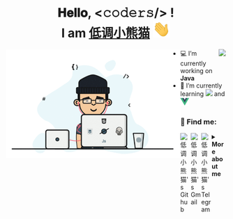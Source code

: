 <!-- <div>
    <img src="https://emojis.slackmojis.com/emojis/images/1563480763/5999/meow_party.gif" width="60" height="60"/> 
    <img src="https://emojis.slackmojis.com/emojis/images/1563480763/5999/meow_party.gif" width="60" height="60" align="right"/> 
</div> -->
<!--
### Hi there 👋  How to reach me: ... [Github](https://github.com/java-aodeng) [QQ群](http://qm.qq.com/cgi-bin/qm/qr?k=YDcZoqa_Tsu2H-y-35vfFkBYYNoioYvI&group_code=756796932) [微博](https://weibo.com/aodeng520)

<!--
**java-aodeng/java-aodeng** is a ✨ _special_ ✨ repository because its `README.md` (this file) appears on your GitHub profile.

Here are some ideas to get you started:

- 🔭 I’m currently working on ...
- 🌱 I’m currently learning ...
- 👯 I’m looking to collaborate on ...
- 🤔 I’m looking for help with ...
- 💬 Ask me about ...
- 📫 How to reach me: ...
- 😄 Pronouns: ...
- ⚡ Fun fact: ...
- 🔭 I’m currently working on JAVA
- 🌱 I’m currently learning GOLANG

[![Saving's github stats](https://github-readme-stats.vercel.app/api?username=java-aodeng&show_icons=true&bg_color=24292e&title_color=ffffff&text_color=ffffff)](https://github.com/java-aodeng)
-->


<!--<img align="right" src="https://github-readme-stats.vercel.app/api?username=java-aodeng&count_private=true&show_icons=true&hide_title=true" />-->


<h1 align="center">
  𝐇𝐞𝐥𝐥𝐨, &lt;𝚌𝚘𝚍𝚎𝚛𝚜/&gt; ! 
  <br/>
  I am <a target="_blank" href="https://ozanisgor.netlify.app/">低调小熊猫</a>

  <a target="_blank">
    <img src="https://github.com/ozanisgor/ozanisgor/blob/master/Hi.gif" width="40px" />
  </a>
</h1>

<a target="_blank">
  <img align="left" height="250" width="400" alt="GIF" src="https://github.com/ozanisgor/ozanisgor/blob/master/image.gif">
  <a href="https://github.com/java-aodeng"><img align="right" src="https://github-readme-stats.vercel.app/api?username=java-aodeng&show_icons=true" /></a>
</a>

- :computer: I’m currently working on **Java**
- :pushpin: I’m currently learning  <img height="20" src="https://golang.org/lib/godoc/images/go-logo-blue.svg"> and <img height="20" src="https://raw.githubusercontent.com/github/explore/80688e429a7d4ef2fca1e82350fe8e3517d3494d/topics/vue/vue.png">
### :mag_right: Find me:

<p>
    <a href="https://github.com/java-aodeng">
        <img alt="低调小熊猫's Github" align="left" width="24px" src="https://cdn.jsdelivr.net/npm/simple-icons@v3/icons/github.svg"/>
    </a>
    <a href="https://weibo.com/aodeng520">
        <img alt="低调小熊猫's Gmail" align="left" width="24px" src="https://cdn.jsdelivr.net/npm/simple-icons@latest/icons/sinaweibo.svg"/>
    </a>  
    <a href="https://t.me/joinchat/LSsyBxVKLGEkF5MtIhg6TQ">
        <img alt="低调小熊猫's Telegram" align="left" width="24px" src="https://cdn.jsdelivr.net/npm/simple-icons@v3/icons/telegram.svg"/>
    </a>
</p>

<details>
    <summary>
        <b>More about me</b>
    </summary>
<br>

接着奏乐，接着舞    

<p>    
    <img src="https://syimg.3dmgame.com/uploadimg/upload/image/20200714/20200714202945_91290.gif" width="200" height="200"/> 
</p>    
    
<p align="center">
    <img align="center" src="https://emojis.slackmojis.com/emojis/images/1563480763/5999/meow_party.gif" width="60" height="60"/> 
    <img align="center" src="https://emojis.slackmojis.com/emojis/images/1563480763/5999/meow_party.gif" width="60" height="60"/> 
    <img align="center" src="https://emojis.slackmojis.com/emojis/images/1563480763/5999/meow_party.gif" width="60" height="60"/> 
    <img align="center" src="https://emojis.slackmojis.com/emojis/images/1563480763/5999/meow_party.gif" width="60" height="60"/> 
    <img align="center" src="https://emojis.slackmojis.com/emojis/images/1563480763/5999/meow_party.gif" width="60" height="60"/> 
    <img align="center" src="https://emojis.slackmojis.com/emojis/images/1563480763/5999/meow_party.gif" width="60" height="60"/> 
    <img align="center" src="https://emojis.slackmojis.com/emojis/images/1563480763/5999/meow_party.gif" width="60" height="60"/>
    <img align="center" src="https://emojis.slackmojis.com/emojis/images/1563480763/5999/meow_party.gif" width="60" height="60"/>    
    <img align="center" src="https://emojis.slackmojis.com/emojis/images/1563480763/5999/meow_party.gif" width="60" height="60"/>    
    <br>
    <img align="center" src="https://emojis.slackmojis.com/emojis/images/1563480763/5999/meow_party.gif" width="60" height="60"/>       
    <img align="center" src="https://emojis.slackmojis.com/emojis/images/1563480763/5999/meow_party.gif" width="60" height="60"/>    
    <img align="center" src="https://emojis.slackmojis.com/emojis/images/1563480763/5999/meow_party.gif" width="60" height="60"/>         
    <br>
    <img align="center" src="https://emojis.slackmojis.com/emojis/images/1563480763/5999/meow_party.gif" width="80" height="80"/>       
    </p>
    
<!--     
- 📫[Github](https://github.com/java-aodeng) [QQ群](http://qm.qq.com/cgi-bin/qm/qr?k=YDcZoqa_Tsu2H-y-35vfFkBYYNoioYvI&group_code=756796932) [微博](https://weibo.com/aodeng520)✨![](https://komarev.com/ghpvc/?username=java-aodeng&color=blue)<img src="https://media.giphy.com/media/WUlplcMpOCEmTGBtBW/giphy.gif" width="30">
 -->
